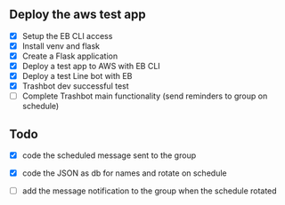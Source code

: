 ## Deploy the aws test app
- [x] Setup the EB CLI access 
- [x] Install venv and flask
- [x] Create a Flask application 
- [x] Deploy a test app to AWS with EB CLI
- [x] Deploy a test Line bot with EB
- [x] Trashbot dev successful test
- [ ] Complete Trashbot main functionality (send reminders to group on schedule)

## Todo 
- [x] code the scheduled message sent to the group
- [x] code the JSON as db for names and rotate on schedule
- [ ] add the message notification to the group when the schedule rotated

